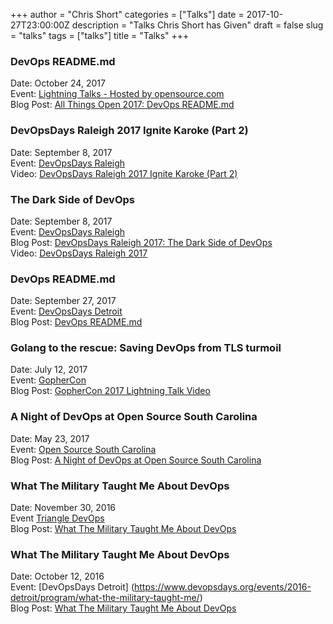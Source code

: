 +++
author = "Chris Short"
categories = ["Talks"]
date = 2017-10-27T23:00:00Z
description = "Talks Chris Short has Given"
draft = false
slug = "talks"
tags = ["talks"]
title = "Talks"
+++

### DevOps README.md

Date: October 24, 2017  
Event: [Lightning Talks - Hosted by opensource.com](https://allthingsopen.org/lightning-talks-hosted-by-opensource-com/)  
Blog Post: [All Things Open 2017: DevOps README.md](/all-things-open-2017-devops-readme.md/)

### DevOpsDays Raleigh 2017 Ignite Karoke (Part 2)

Date: September 8, 2017  
Event: [DevOpsDays Raleigh](https://dodral2017.busyconf.com/schedule#day_597f51db67de73d3e8000210)  
Video: [DevOpsDays Raleigh 2017 Ignite Karoke (Part 2)](https://youtu.be/Pz2r2eDCR74)

### The Dark Side of DevOps

Date: September 8, 2017  
Event: [DevOpsDays Raleigh](https://dodral2017.busyconf.com/schedule#day_597f51db67de73d3e8000210)  
Blog Post: [DevOpsDays Raleigh 2017: The Dark Side of DevOps](/devopsdays-raleigh-2017-the-dark-side-of-devops/)  
Video: [DevOpsDays Raleigh 2017](/video-devopsdays-raleigh-2017/)

### DevOps README.md

Date: September 27, 2017  
Event: [DevOpsDays Detroit](https://www.devopsdays.org/events/2017-detroit/program/continous-learning/)  
Blog Post: [DevOps README.md](/devops-readme.md/)

### Golang to the rescue: Saving DevOps from TLS turmoil

Date: July 12, 2017  
Event: [GopherCon](https://gophercon.com)  
Blog Post: [GopherCon 2017 Lightning Talk Video](/gophercon-2017-lightning-talk-video/)

### A Night of DevOps at Open Source South Carolina

Date: May 23, 2017  
Event: [Open Source South Carolina](https://www.meetup.com/Open-Source-South-Carolina/events/239747095/)  
Blog Post: [A Night of DevOps at Open Source South Carolina](/a-night-of-devops-at-open-source-south-carolina/)

### What The Military Taught Me About DevOps

Date: November 30, 2016  
Event [Triangle DevOps](https://www.meetup.com/Triangle-DevOps/events/235751024/)  
Blog Post: [What The Military Taught Me About DevOps](/triangle-devops-what-the-military-taught-me-about-devops/)

### What The Military Taught Me About DevOps

Date: October 12, 2016  
Event: [DevOpsDays Detroit]  (https://www.devopsdays.org/events/2016-detroit/program/what-the-military-taught-me/)  
Blog Post: [What The Military Taught Me About DevOps](/what-the-military-taught-me-about-devops/)